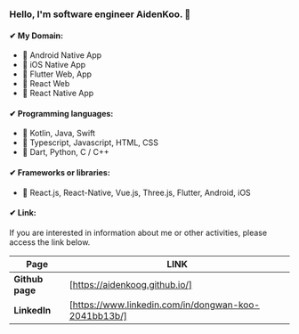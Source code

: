 ### Hello, I'm software engineer AidenKoo. 👋

#### ✔ My Domain:

  - 🌱 Android Native App
  - 🌱 iOS Native App
  - 🌱 Flutter Web, App
  - 🌱 React Web
  - 🌱 React Native App

#### ✔ Programming languages:

  - 🌱 Kotlin, Java, Swift
  - 🌱 Typescript, Javascript, HTML, CSS
  - 🌱 Dart, Python, C / C++

#### ✔ Frameworks or libraries:

  - 🌱 React.js, React-Native, Vue.js, Three.js, Flutter, Android, iOS

#### ✔ Link:

If you are interested in information about me or other activities, please access the link below.

| **Page**      | **LINK**                                     |
| ----------- | ---------------------------------------- |
| **Github page** | [https://aidenkoog.github.io/] |
| **LinkedIn** | [https://www.linkedin.com/in/dongwan-koo-2041bb13b/] |
